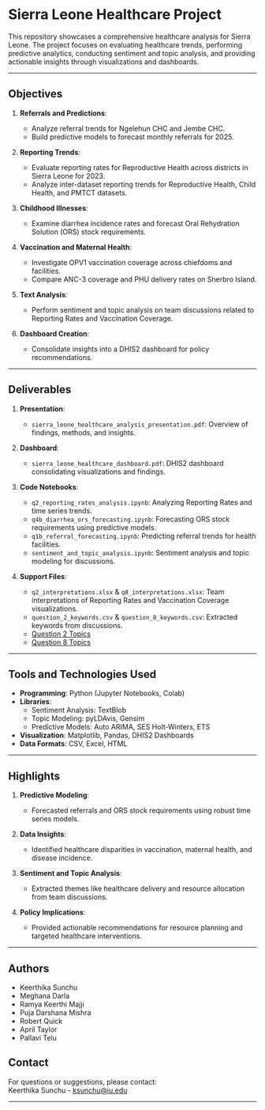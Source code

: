 # Sierra Leone Healthcare Project

This repository showcases a comprehensive healthcare analysis for Sierra Leone. The project focuses on evaluating healthcare trends, performing predictive analytics, conducting sentiment and topic analysis, and providing actionable insights through visualizations and dashboards.

---

## Objectives

1. **Referrals and Predictions**:
   - Analyze referral trends for Ngelehun CHC and Jembe CHC.
   - Build predictive models to forecast monthly referrals for 2025.

2. **Reporting Trends**:
   - Evaluate reporting rates for Reproductive Health across districts in Sierra Leone for 2023.
   - Analyze inter-dataset reporting trends for Reproductive Health, Child Health, and PMTCT datasets.

3. **Childhood Illnesses**:
   - Examine diarrhea incidence rates and forecast Oral Rehydration Solution (ORS) stock requirements.

4. **Vaccination and Maternal Health**:
   - Investigate OPV1 vaccination coverage across chiefdoms and facilities.
   - Compare ANC-3 coverage and PHU delivery rates on Sherbro Island.

5. **Text Analysis**:
   - Perform sentiment and topic analysis on team discussions related to Reporting Rates and Vaccination Coverage.

6. **Dashboard Creation**:
   - Consolidate insights into a DHIS2 dashboard for policy recommendations.

---

## Deliverables

1. **Presentation**:
   - `sierra_leone_healthcare_analysis_presentation.pdf`: Overview of findings, methods, and insights.

2. **Dashboard**:
   - `sierra_leone_healthcare_dashboard.pdf`: DHIS2 dashboard consolidating visualizations and findings.

3. **Code Notebooks**:
   - `q2_reporting_rates_analysis.ipynb`: Analyzing Reporting Rates and time series trends.
   - `q4b_diarrhea_ors_forecasting.ipynb`: Forecasting ORS stock requirements using predictive models.
   - `q1b_referral_forecasting.ipynb`: Predicting referral trends for health facilities.
   - `sentiment_and_topic_analysis.ipynb`: Sentiment analysis and topic modeling for discussions.

4. **Support Files**:
   - `q2_interpretations.xlsx` & `q8_interpretations.xlsx`: Team interpretations of Reporting Rates and Vaccination Coverage visualizations.
   - `question_2_keywords.csv` & `question_8_keywords.csv`: Extracted keywords from discussions.
   - [Question 2 Topics](http://jtay.me/question_2_topics_9.html)  
   - [Question 8 Topics](http://jtay.me/question_8_topics.html)

---

## Tools and Technologies Used

- **Programming**: Python (Jupyter Notebooks, Colab)
- **Libraries**:
  - Sentiment Analysis: TextBlob
  - Topic Modeling: pyLDAvis, Gensim
  - Predictive Models: Auto ARIMA, SES Holt-Winters, ETS
- **Visualization**: Matplotlib, Pandas, DHIS2 Dashboards
- **Data Formats**: CSV, Excel, HTML

---

## Highlights

1. **Predictive Modeling**:
   - Forecasted referrals and ORS stock requirements using robust time series models.

2. **Data Insights**:
   - Identified healthcare disparities in vaccination, maternal health, and disease incidence.

3. **Sentiment and Topic Analysis**:
   - Extracted themes like healthcare delivery and resource allocation from team discussions.

4. **Policy Implications**:
   - Provided actionable recommendations for resource planning and targeted healthcare interventions.

---

## Authors

- Keerthika Sunchu
- Meghana Darla 
- Ramya Keerthi Majji  
- Puja Darshana Mishra  
- Robert Quick  
- April Taylor  
- Pallavi Telu  


## Contact

For questions or suggestions, please contact:  
Keerthika Sunchu - [ksunchu@iu.edu](mailto:ksunchu@iu.edu)

---
